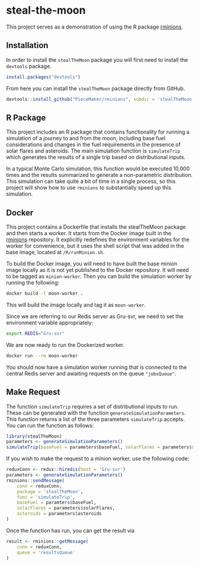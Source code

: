 # steal-the-moon

This project serves as a demonstration of using the R package [rminions](https://github.com/PieceMaker/rminions).

## Installation

In order to install the `stealTheMoon` package you will first need to install the `devtools` package.

```R
install.packages("devtools")
```

From here you can install the `stealTheMoon` package directly from GitHub.

```R
devtools::install_github("PieceMaker/rminions", subdir = 'stealTheMoon')
```

## R Package

This project includes an R package that contains functionality for running a simulation of a journey to and from the
moon, including base fuel considerations and changes in the fuel requirements in the presence of solar flares and
asteroids. The main simulation function is `simulateTrip` which generates the results of a single trip based on
distributional inputs.

In a typical Monte Carlo simulation, this function would be executed 10,000 times and the results summarized to
generate a non-parametric distribution. This simulation can take quite a bit of time in a single process, so this
project will show how to use `rminions` to substantially speed up this simulation.

## Docker

This project contains a Dockerfile that installs the stealTheMoon package and then starts a worker. It starts from
the Docker image built in the [rminions](https://github.com/PieceMaker/rminions) repository. It explicitly redefines
the environment variables for the worker for convenience, but it uses the shell script that was added in the base
image, located at `/R/runMinion.sh`.

To build the Docker image, you will need to have built the base minion image locally as it is not yet published to
the Docker repository. It will need to be tagged as `minion-worker`. Then you can build the simulation worker by
running the following:

```bash
docker build -t moon-worker .
```

This will build the image locally and tag it as `moon-worker`.

Since we are referring to our Redis server as Gru-svr, we need to set the environment variable appropriately:

```bash
export REDIS="Gru-svr"
```

We are now ready to run the Dockerized worker.

```bash
docker run --rm moon-worker
```

You should now have a simulation worker running that is connected to the central Redis server and awaiting requests on
the queue `"jobsQueue"`.

## Make Request

The function `simulateTrip` requires a set of distributional inputs to run. These can be generated with the function
`generateSimulationParameters`. This function returns a list of the three parameters `simulateTrip` accepts. You can
run the function as follows:

```R
library(stealTheMoon)
parameters <- generateSimulationParameters()
simulateTrip(baseFuel = parameters$baseFuel, solarFlares = parameters$solarFlares, asteroids = parameters$asteroids)
```

If you wish to make the request to a minion worker, use the following code:

```R
reduxConn <- redux::hiredis(host = 'Gru-svr')
parameters <- generateSimulationParameters()
rminions::sendMessage(
    conn = reduxConn,
    package = 'stealTheMoon',
    func = 'simulateTrip',
    baseFuel = paramters$baseFuel,
    solarFlares = parameters$solarFlares,
    asteroids = parameters$asteroids
)
```

Once the function has run, you can get the result via

```R
result <- rminions::getMessage(
    conn = reduxConn,
    queue = 'resultsQueue'
)
```